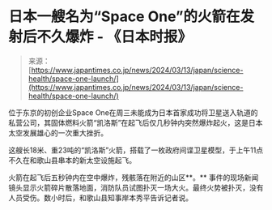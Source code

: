 <!--yml

category: 未分类

date: 2024-05-27 14:55:07

-->

# 日本一艘名为“Space One”的火箭在发射后不久爆炸 - 《日本时报》

> 来源：[https://www.japantimes.co.jp/news/2024/03/13/japan/science-health/space-one-launch/](https://www.japantimes.co.jp/news/2024/03/13/japan/science-health/space-one-launch/)

位于东京的初创企业Space One在周三未能成为日本首家成功将卫星送入轨道的私营公司，其固体燃料火箭“凯洛斯”在起飞后仅几秒钟内突然爆炸起火，这是日本太空发展雄心的一次重大挫折。

这艘长18米、重23吨的“凯洛斯”火箭，搭载了一枚政府间谍卫星模型，于上午11点不久在和歌山县串本的新太空设施起飞。

火箭在起飞后五秒钟内在空中爆炸，残骸落在附近的山区**。** 事件的现场新闻镜头显示火箭碎片散落地面，消防队员试图扑灭一场大火。最终火势被扑灭，没有人员受伤。数小时后，和歌山县知事岸本秀平告诉记者说。
